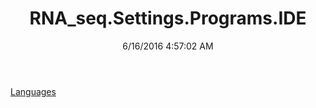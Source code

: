 ﻿---
title: RNA_seq.Settings.Programs.IDE
date: 6/16/2016 4:57:02 AM
---

[Languages](T-RNA_seq.Settings.Programs.IDE.Languages.html)
